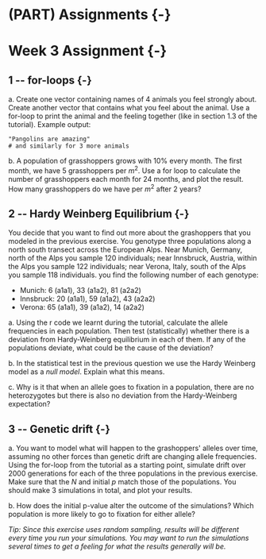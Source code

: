 # (PART) Assignments {-}

# Week 3 Assignment {-}

## 1 -- for-loops {-}

a. Create one vector containing names of 4 animals you feel strongly about. Create another vector that contains what you feel about the animal. Use a for-loop to print the animal and the feeling together (like in section 1.3 of the tutorial). Example output:

```{}
"Pangolins are amazing"
# and similarly for 3 more animals
```



b. A population of grasshoppers grows with 10% every month. The first month, we have 5 grasshoppers per $m^2$. Use a for loop to calculate the number of grasshoppers each month for 24 months, and plot the result. How many grasshoppers do we have per $m^2$ after 2 years?


## 2 -- Hardy Weinberg Equilibrium {-}

You decide that you want to find out more about the grashoppers that you modeled in the previous exercise. You genotype three populations along a north south transect across the European Alps. Near Munich, Germany, north of the Alps you sample 120 individuals; near Innsbruck, Austria, within the Alps you sample 122 individuals; near Verona, Italy, south of the Alps you sample 118 individuals. you find the following number of each genotype:

* Munich: 6 (a1a1), 33 (a1a2), 81 (a2a2)
* Innsbruck: 20 (a1a1), 59 (a1a2), 43 (a2a2)
* Verona: 65 (a1a1), 39 (a1a2), 14 (a2a2)

a. Using the r code we learnt during the tutorial, calculate the allele frequencies in each population. Then test (statistically) whether there is a deviation from Hardy-Weinberg equilibrium in each of them. If any of the populations deviate, what could be the cause of the deviation?

b. In the statistical test in the previous question we use the Hardy Weinberg model as a _null model_. Explain what this means.

c. Why is it that when an allele goes to fixation in a population, there are no heterozygotes but there is also no deviation from the Hardy-Weinberg expectation?

## 3 -- Genetic drift {-}

a. You want to model what will happen to the grashoppers' alleles over time, assuming no other forces than genetic drift are changing allele frequencies. Using the for-loop from the tutorial as a starting point, simulate drift over 2000 generations for each of the three populations in the previous exercise. Make sure that the $N$ and initial $p$ match those of the populations. You should make 3 simulations in total, and plot your results.

b. How does the initial p-value alter the outcome of the simulations? Which population is more likely to go to fixation for either allele?

_Tip: Since this exercise uses random sampling, results will be different every time you run your simulations. You may want to run the simulations several times to get a feeling for what the results generally will be._

